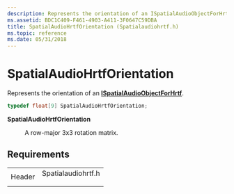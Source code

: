 ```yaml
---
description: Represents the orientation of an ISpatialAudioObjectForHrtf.
ms.assetid: BDC1C409-F461-4903-A411-3F0647C59DBA
title: SpatialAudioHrtfOrientation (Spatialaudiohrtf.h)
ms.topic: reference
ms.date: 05/31/2018
---
```


# SpatialAudioHrtfOrientation

Represents the orientation of an [**ISpatialAudioObjectForHrtf**](/windows/desktop/api/spatialaudiohrtf/nn-spatialaudiohrtf-ispatialaudioobjectforhrtf).


```C++
typedef float[9] SpatialAudioHrtfOrientation;
```



<dl> <dt>

**SpatialAudioHrtfOrientation**
</dt> <dd>

A row-major 3x3 rotation matrix.

</dd> </dl>

## Requirements



|                   |                                                                                               |
|-------------------|-----------------------------------------------------------------------------------------------|
| Header<br/> | <dl> <dt>Spatialaudiohrtf.h</dt> </dl> |



 

 




